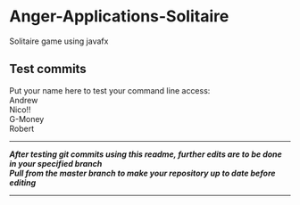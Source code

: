 # Anger-Applications-Solitaire
Solitaire game using javafx

## Test commits

<!--- Two spaces after a line before pressing enter to do an actual new line and these weird lines to be a comment -Nico -->

Put your name here to test your command line access:  
Andrew  
Nico!!  
G-Money  
Robert  



***
***After testing git commits using this readme, further edits are to be done in your specified branch***  
***Pull from the master branch to make your repository up to date before editing***  
***
